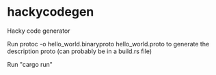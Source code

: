 # hackycodegen
Hacky code generator

Run protoc -o hello_world.binaryproto hello_world.proto to generate the description proto (can probably be in a build.rs file)

Run "cargo run"
